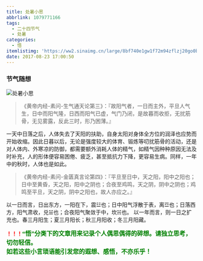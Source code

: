 ```yaml
---
title: 处暑小思
abbrlink: 1079771166
tags:
  - 二十四节气
  - 处暑
categories:
  - 悟
itemlistimg: 'https://ww2.sinaimg.cn/large/8bf740e1gw1f72m94zflzj20go0bawfx.jpg'
date: 2017-08-23 17:00:50
---
```

### 节气随想
![处暑小思](https://ww2.sinaimg.cn/large/8bf740e1gw1f72m94zflzj20go0bawfx.jpg)

>《黄帝内经-素问-生气通天论第三》：『故阳气者，一日而主外，平旦人气生，日中而阳气隆，日西而阳气已虚，气门乃闭，是故暮而收拒，无扰筋骨，无见雾露，反此三时，形乃困薄。』

一天中日落之后，人体失去了天阳的扶助，自身太阳对身体全方位的润泽也应势而开始收缩。因此日暮以后，无论是强度较大的体育、锻炼等叨扰筋骨的活动，还是对人体内、外寒凉的防御，都需要额外消耗人体的精气，如精气因种种原因无法及时补充，人的形体便容易困倦、疲乏，甚至抵抗力下降，更容易生病。同样，一年中的秋时，人体也是如此。


>《黄帝内经-素问-金匮真言论第四》：『平旦至日中，天之阳，阳中之阳也；日中至黄昏，天之阳，阳中之阴也；合夜至鸡鸣，天之阴，阴中之阴也；鸡鸣至平旦，天之阴，阴中之阳也，故人亦应之。』

以一日而言，日出东方，一阳在下，震☳也；日中阳气浮散于表，离☲也；日落西方，阳气肃收，兑☱也；合夜阳气聚敛于中，坎☵也。
以一年而言，则一日之扩充也。春三月阳生；夏三月阳长；秋三月阳收；冬三月阳藏。


**<font color=red>！！！</font><font color=green face=微软雅黑 size=3>“悟”分类下的文章用来记录个人偶思偶得的碎想。请独立思考，切勿轻信。  
如若这些小言琐语能引发您的遐想、感悟，不亦乐乎！</font>**